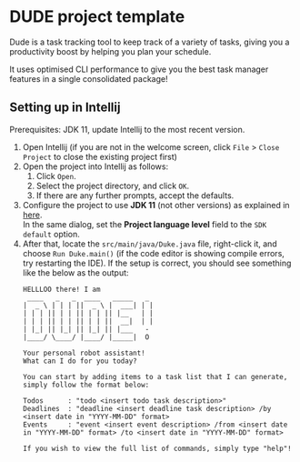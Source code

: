 # DUDE project template

Dude is a task tracking tool to keep track of a variety of tasks, giving you a productivity boost by helping you plan your schedule.

It uses optimised CLI performance to give you the best task manager features in a single consolidated package!
## Setting up in Intellij

Prerequisites: JDK 11, update Intellij to the most recent version.

1. Open Intellij (if you are not in the welcome screen, click `File` > `Close Project` to close the existing project first)
1. Open the project into Intellij as follows:
   1. Click `Open`.
   1. Select the project directory, and click `OK`.
   1. If there are any further prompts, accept the defaults.
1. Configure the project to use **JDK 11** (not other versions) as explained in [here](https://www.jetbrains.com/help/idea/sdk.html#set-up-jdk).<br>
   In the same dialog, set the **Project language level** field to the `SDK default` option.
3. After that, locate the `src/main/java/Duke.java` file, right-click it, and choose `Run Duke.main()` (if the code editor is showing compile errors, try restarting the IDE). If the setup is correct, you should see something like the below as the output:
   ```
   HELLLOO there! I am
    ____   _   _  ____   _____   _        
   |  _ \ | | | ||  _ \ |  ___| | |    
   | | | || | | || | | || |__   | |      
   | | | || | | || | | ||  __|  | |     
   | |_| || |_| || |_| || |___   -  
   |____/ \____/ |____/ |_____|  O    
   
   Your personal robot assistant!
   What can I do for you today?
   
   You can start by adding items to a task list that I can generate, simply follow the format below: 
   
   Todos      : "todo <insert todo task description>"
   Deadlines  : "deadline <insert deadline task description> /by <insert date in "YYYY-MM-DD" format> 
   Events     : "event <insert event description> /from <insert date in "YYYY-MM-DD" format> /to <insert date in "YYYY-MM-DD" format>
   
   If you wish to view the full list of commands, simply type "help"!
   ```
